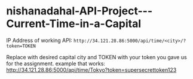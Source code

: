 # nishanadahal-API-Project---Current-Time-in-a-Capital
IP Address of working API: `http://34.121.28.86:5000/api/time/<city>/?token=TOKEN`

Replace <city> with desired capital city and TOKEN with your token you gave us for the assignment. 
example that works: http://34.121.28.86:5000/api/time/Tokyo?token=supersecrettoken123
